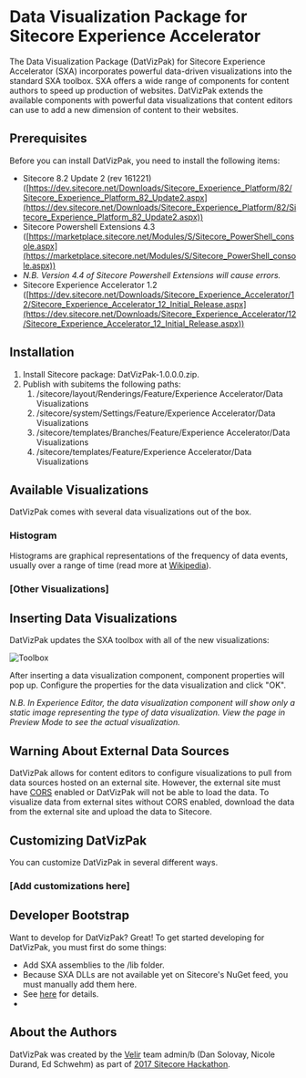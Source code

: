 # Data Visualization Package for Sitecore Experience Accelerator 

The Data Visualization Package (DatVizPak) for Sitecore Experience Accelerator (SXA) incorporates powerful data-driven visualizations into the standard SXA toolbox. SXA offers a wide range of components for content authors to speed up production of websites. DatVizPak extends the available components with powerful data visualizations that content editors can use to add a new dimension of content to their websites.

## Prerequisites

Before you can install DatVizPak, you need to install the following items:

* Sitecore 8.2 Update 2 (rev 161221) ([https://dev.sitecore.net/Downloads/Sitecore_Experience_Platform/82/Sitecore_Experience_Platform_82_Update2.aspx](https://dev.sitecore.net/Downloads/Sitecore_Experience_Platform/82/Sitecore_Experience_Platform_82_Update2.aspx))
* Sitecore Powershell Extensions 4.3 ([https://marketplace.sitecore.net/Modules/S/Sitecore_PowerShell_console.aspx](https://marketplace.sitecore.net/Modules/S/Sitecore_PowerShell_console.aspx)) 
 * *N.B. Version 4.4 of Sitecore Powershell Extensions will cause errors.*
* Sitecore Experience Accelerator 1.2 ([https://dev.sitecore.net/Downloads/Sitecore_Experience_Accelerator/12/Sitecore_Experience_Accelerator_12_Initial_Release.aspx](https://dev.sitecore.net/Downloads/Sitecore_Experience_Accelerator/12/Sitecore_Experience_Accelerator_12_Initial_Release.aspx))

## Installation

1. Install Sitecore package: DatVizPak-1.0.0.0.zip.
2. Publish with subitems the following paths:
	1. /sitecore/layout/Renderings/Feature/Experience Accelerator/Data Visualizations
	2. /sitecore/system/Settings/Feature/Experience Accelerator/Data Visualizations
	3. /sitecore/templates/Branches/Feature/Experience Accelerator/Data Visualizations
	4. /sitecore/templates/Feature/Experience Accelerator/Data Visualizations

## Available Visualizations

DatVizPak comes with several data visualizations out of the box.

### Histogram

Histograms are graphical representations of the frequency of data events, usually over a range of time (read more at [Wikipedia](https://en.wikipedia.org/wiki/Histogram "Wikipedia")). 

### [Other Visualizations]

## Inserting Data Visualizations

DatVizPak updates the SXA toolbox with all of the new visualizations:

![Toolbox](https://i.imgur.com/NPBr2CV.png)

After inserting a data visualization component, component properties will pop up. Configure the properties for the data visualization and click "OK". 

*N.B. In Experience Editor, the data visualization component will show only a static image representing the type of data visualization. View the page in Preview Mode to see the actual visualization.*

## Warning About External Data Sources

DatVizPak allows for content editors to configure visualizations to pull from data sources hosted on an external site. However, the external site must have [CORS](https://en.wikipedia.org/wiki/Cross-origin_resource_sharing "CORS") enabled or DatVizPak will not be able to load the data. To visualize data from external sites without CORS enabled, download the data from the external site and upload the data to Sitecore. 

## Customizing DatVizPak

You can customize DatVizPak in several different ways.

### [Add customizations here]

## Developer Bootstrap

Want to develop for DatVizPak? Great! To get started developing for DatVizPak, you must first do some things:

* Add SXA assemblies to the /lib folder.
 * Because SXA DLLs are not available yet on Sitecore's NuGet feed, you must manually add them here.
 * See [here](/lib#sxa-dependencies "/lib/readme.md") for details.
* 

## About the Authors

DatVizPak was created by the [Velir](https://www.velir.com "Velir") team admin/b (Dan Solovay, Nicole Durand, Ed Schwehm) as part of [2017 Sitecore Hackathon](http://www.sitecorehackathon.org/sitecore-hackathon-2017/ "Sitecore Hackathon 2017").